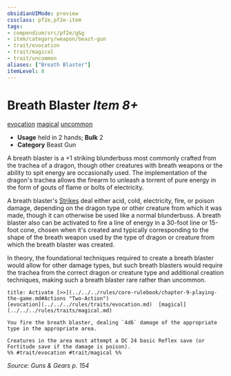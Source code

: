 ```yaml
---
obsidianUIMode: preview
cssclass: pf2e,pf2e-item
tags:
- compendium/src/pf2e/g&g
- item/category/weapon/beast-gun
- trait/evocation
- trait/magical
- trait/uncommon
aliases: ["Breath Blaster"]
itemLevel: 8
---
```

# Breath Blaster *Item 8+*  
[evocation](../../../rules/traits/evocation.md)  [magical](../../../rules/traits/magical.md)  [uncommon](../../../rules/traits/uncommon.md)  

- **Usage** held in 2 hands; **Bulk** 2
- **Category** Beast Gun

A breath blaster is a +1 striking blunderbuss most commonly crafted from the trachea of a dragon, though other creatures with breath weapons or the ability to spit energy are occasionally used. The implementation of the dragon's trachea allows the firearm to unleash a torrent of pure energy in the form of gouts of flame or bolts of electricity.

A breath blaster's [Strikes](../../../rules/actions/strike.md) deal either acid, cold, electricity, fire, or poison damage, depending on the dragon type or other creature from which it was made, though it can otherwise be used like a normal blunderbuss. A breath blaster also can be activated to fire a line of energy in a 30-foot line or 15-foot cone, chosen when it's created and typically corresponding to the shape of the breath weapon used by the type of dragon or creature from which the breath blaster was created.

In theory, the foundational techniques required to create a breath blaster would allow for other damage types, but such breath blasters would require the trachea from the correct dragon or creature type and additional creation techniques, making such a breath blaster rare rather than uncommon.

```ad-embed-ability
title: Activate [>>](../../../rules/core-rulebook/chapter-9-playing-the-game.md#Actions "Two-Action")
[evocation](../../../rules/traits/evocation.md)  [magical](../../../rules/traits/magical.md)  

You fire the breath blaster, dealing `4d6` damage of the appropriate type in the appropriate area.

Creatures in the area must attempt a DC 24 basic Reflex save (or Fortitude save if the damage is poison).  
%% #trait/evocation #trait/magical %%
```

*Source: Guns & Gears p. 154*
